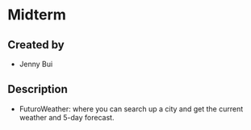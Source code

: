 # Midterm

## Created by
- Jenny Bui

## Description
- FuturoWeather: where you can search up a city and get the current weather and 5-day forecast.
